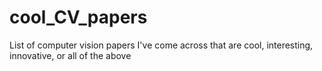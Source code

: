 # cool_CV_papers
List of computer vision papers I've come across that are cool, interesting, innovative, or all of the above
